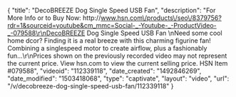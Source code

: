 {
    "title": "DecoBREEZE Dog Single Speed USB Fan",
    "description": "For More Info or to Buy Now: http:\/\/www.hsn.com\/products\/seo\/8379756?rdr=1&sourceid=youtube&cm_mmc=Social-_-Youtube-_-ProductVideo-_-079588\r\nDecoBREEZE Dog Single Speed USB Fan  \nNeed some cool home dcor? Finding it is a real breeze with this charming figurine fan! Combining a singlespeed motor to create airflow, plus a fashionably fun...\r\nPrices shown on the previously recorded video may not represent the current price.  View hsn.com to view the current selling price. HSN Item #079588",
    "videoid": "112339118",
    "date_created": "1492846269",
    "date_modified": "1503418068",
    "type": "captivate",
    "layout": "video",
    "url": "\/v\/decobreeze-dog-single-speed-usb-fan\/112339118"
}